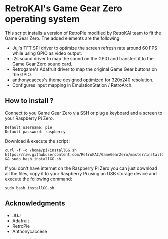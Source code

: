 
# RetroKAI's Game Gear Zero operating system

This script installs a version of RetroPie modified by RetroKAI team to fit the Game Gear Zero. 
The added elements are the following:

- Juj's TFT SPI driver to optimize the screen refresh rate around 60 FPS while using GPIO as video output.
- i2s sound driver to map the sound on the GPIO and transfert it to the Game Gear Zero sound card.
- Retrogame's Adafruit driver to map the original Game Gear buttons on the GPIO.
- anthonycacces's theme designed optimized for 320x240 resolution.
- Configures input mapping in EmulationStation / RetroArch.

## How to install ?

Connect to you Game Gear Zero via SSH or plug a keyboard and a screen to your Raspberry Pi Zero.

```
Default username: pie
Default password: raspberry
```

Download & execute the script :

```shell
curl -f -o /home/pi/installGG.sh https://raw.githubusercontent.com/RetroKAI/GameGearZero/master/installGG.sh && sudo bash installGG.sh
```

If you don't have internet on the Raspberry Pi Zero you can just download all the files, copy it to your Raspberry Pi using an USB storage device and execute the following command:

```
sudo bash installGG.sh
```

## Acknowledgments
- JUJ
- Adafruit
- RetroPie
- Anthonycaccese
